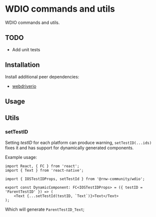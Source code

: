 # WDIO commands and utils

WDIO commands and utils.

## TODO

-   Add unit tests

## Installation

Install additional peer dependencies:

-   [webdriverio](https://github.com/webdriverio/webdriverio)

## Usage

## Utils

### setTestID

Setting _testID_ for each platform can produce warning, `setTestID(...ids)` fixes it and has support for dynamically
generated components.

Example usage:

```tsx
import React, { FC } from 'react';
import { Text } from 'react-native';

import { IOSTestIDProps, setTestId } from '@rnw-community/wdio';

export const DynamicComponent: FC<IOSTestIDProps> = ({ testID = 'ParentTestID' }) => (
    <Text {...setTestId(testID, `Text`)}>Text</Text>
);
```

Which will generate `ParentTestID_Text`;
